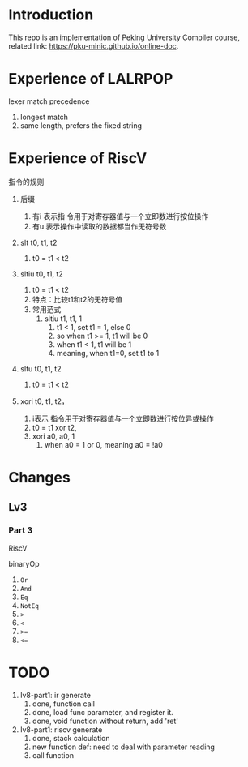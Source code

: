 
# Introduction

This repo is an implementation of Peking University Compiler course, related link: https://pku-minic.github.io/online-doc. 


# Experience of LALRPOP

lexer match precedence
1. longest match
2. same length, prefers the fixed string

# Experience of RiscV

指令的规则
1. 后缀
   1. 有i 表示指 令用于对寄存器值与一个立即数进行按位操作
   2. 有u 表示操作中读取的数据都当作无符号数


2. slt t0, t1, t2
   1. t0 = t1 < t2
3. sltiu t0, t1, t2
   1. t0 = t1 < t2
   2. 特点：比较t1和t2的无符号值
   3. 常用范式
      1. sltiu t1, t1, 1
         1. t1 < 1, set t1 = 1, else 0
         2. so when t1 >= 1, t1 will be 0
         3. when t1 < 1, t1 will be 1
         4. meaning, when t1=0, set t1 to 1
4. sltu t0, t1, t2
   1. t0 = t1 < t2
5. xori t0, t1, t2， 
   1. i表示 指令用于对寄存器值与一个立即数进行按位异或操作
   2. t0 = t1 xor t2, 
   3. xori a0, a0, 1
      1. when a0 = 1 or 0, meaning a0 = !a0

# Changes

## Lv3

### Part 3

RiscV

binaryOp
1. `Or`
2. `And`
3. `Eq`
4. `NotEq`
5. `>`
6. `<`
7. `>=`
8. `<=`


# TODO

1. lv8-part1: ir generate
   1. done, function call
   2. done, load func parameter, and register it.
   3. done, void function without return, add 'ret'
2. lv8-part1: riscv generate
   1. done, stack calculation
   2. new function def: need to deal with parameter reading
   3. call function